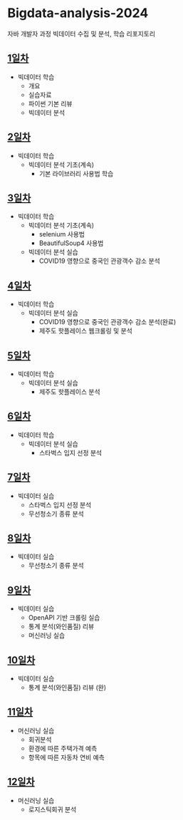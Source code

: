 # Bigdata-analysis-2024

자바 개발자 과정 빅데이터 수집 및 분석, 학습 리포지토리

## [1일차](https://github.com/devuoon/bigdata-analysis-2024/blob/main/DAY01.md)

- 빅데이터 학습
  - 개요
  - 실습자료
  - 파이썬 기본 리뷰
  - 빅데이터 분석

## [2일차](https://github.com/devuoon/bigdata-analysis-2024/blob/main/DAY02.md)

- 빅데이터 학습
  - 빅데이터 분석 기초(계속)
    - 기본 라이브러리 사용법 학습

## [3일차](https://github.com/devuoon/bigdata-analysis-2024/blob/main/DAY03.md)

- 빅데이터 학습
  - 빅데이터 분석 기초(계속)
    - selenium 사용법
    - BeautifulSoup4 사용법
  - 빅데이터 분석 실습
    - COVID19 영향으로 중국인 관광객수 감소 분석

## [4일차](https://github.com/devuoon/bigdata-analysis-2024/blob/main/DAY04.md)

- 빅데이터 학습
  - 빅데이터 분석 실습
    - COVID19 영향으로 중국인 관광객수 감소 분석(완료)
    - 제주도 핫플레이스 웹크롤링 및 분석

## [5일차](https://github.com/devuoon/bigdata-analysis-2024/blob/main/DAY05.md)

- 빅데이터 학습
  - 빅데이터 분석 실습
    - 제주도 핫플레이스 분석

## [6일차](https://github.com/devuoon/bigdata-analysis-2024/blob/main/DAY06.md)

- 빅데이터 학습
  - 빅데이터 분석 실습
    - 스타벅스 입지 선정 분석

## [7일차](https://github.com/devuoon/bigdata-analysis-2024/blob/main/DAY07.md)

- 빅데이터 실습
  - 스타벅스 입지 선정 분석
  - 무선청소기 종류 분석

## [8일차](https://github.com/devuoon/bigdata-analysis-2024/blob/main/DAY07.md)

- 빅데이터 실습
  - 무선청소기 종류 분석

## [9일차](https://github.com/devuoon/bigdata-analysis-2024/blob/main/DAY09.md)

- 빅데이터 실습
  - OpenAPI 기반 크롤링 실습
  - 통계 분석(와인품질) 리뷰
  - 머신러닝 실습

## [10일차](https://github.com/devuoon/bigdata-analysis-2024/blob/main/DAY10.md)

- 빅데이터 실습
  - 통계 분석(와인품질) 리뷰 (완)

## [11일차](https://github.com/devuoon/bigdata-analysis-2024/blob/main/DAY11.md)

- 머신러닝 실습
  - 회귀분석
  - 환경에 따른 주택가격 예측
  - 항목에 따른 자동차 연비 예측

## [12일차](https://github.com/devuoon/bigdata-analysis-2024/blob/main/DAY11.md)

- 머신러닝 실습
  - 로지스틱회귀 분석
